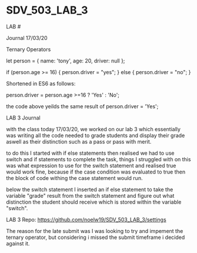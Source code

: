 # SDV_503_LAB_3
 LAB #


Journal 17/03/20

Ternary Operators

let person = {
    name: 'tony',
    age: 20,
    driver: null
};

if (person.age >= 16) {
    person.driver = "yes";
} else {
    person.driver = "no";
}

Shortened in ES6 as follows:

person.driver = person.age >=16 ? 'Yes' : 'No';

the code above yeilds the same result of person.driver = 'Yes';


LAB 3 Journal

with the class today 17/03/20, we worked on our lab 3 which essentially was writing all the code needed to grade students and display their grade aswell as their distinction such as a pass or pass with merit.

to do this I started with if else statements then realised we had to use switch and if statements to complete the task, things I struggled with on this was what expression to use for the switch statement and realised true would work fine, because if the case condition was evaluated to true then the block of code withing the case statement would run.

below the switch statement I inserted an if else statement to take the variable "grade" result from the switch statement and figure out what distinction the student should receive which is stored within the variable "switch".

LAB 3 Repo: https://github.com/noelw19/SDV_503_LAB_3/settings

The reason for the late submit was I was looking to try and impement the ternary operator, but considering i missed the submit timeframe i decided against it. 